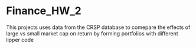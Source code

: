 # Finance_HW_2

This projects uses data from the CRSP database to comepare the effects of large vs small market cap on return by forming 
portfolios with different lipper code

